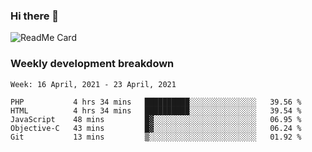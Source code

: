 ### Hi there 👋

<!--
**itzcy/itzcy** is a ✨ _special_ ✨ repository because its `README.md` (this file) appears on your GitHub profile.

Here are some ideas to get you started:

- 🔭 I’m currently working on ...
- 🌱 I’m currently learning ...
- 👯 I’m looking to collaborate on ...
- 🤔 I’m looking for help with ...
- 💬 Ask me about ...
- 📫 How to reach me: ...
- 😄 Pronouns: ...
- ⚡ Fun fact: ...
-->
![ReadMe Card](https://github-readme-stats.vercel.app/api?username=itzcy&show_icons=true&title_color=2d3198&icon_color=797cb8&text_color=24292e&bg_color=f6f8fa)

### Weekly development breakdown
<!--START_SECTION:waka-->
```text
Week: 16 April, 2021 - 23 April, 2021

PHP           4 hrs 34 mins   ██████████░░░░░░░░░░░░░░░   39.56 % 
HTML          4 hrs 34 mins   ██████████░░░░░░░░░░░░░░░   39.54 % 
JavaScript    48 mins         █▓░░░░░░░░░░░░░░░░░░░░░░░   06.95 % 
Objective-C   43 mins         █▓░░░░░░░░░░░░░░░░░░░░░░░   06.24 % 
Git           13 mins         ▒░░░░░░░░░░░░░░░░░░░░░░░░   01.92 % 
```
<!--END_SECTION:waka-->
